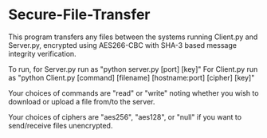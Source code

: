 # Secure-File-Transfer
This program transfers any files between the systems running Client.py and Server.py, encrypted using AES266-CBC with SHA-3 based message integrity verification.

To run, for Server.py run as "python server.py [port] [key]"
For Client.py run as "python Client.py [command] [filename] [hostname:port] [cipher] [key]"

Your choices of commands are "read" or "write" noting whether you wish to download or upload a file from/to the server.

Your choices of ciphers are "aes256", "aes128", or "null" if you want to send/receive files unencrypted.
